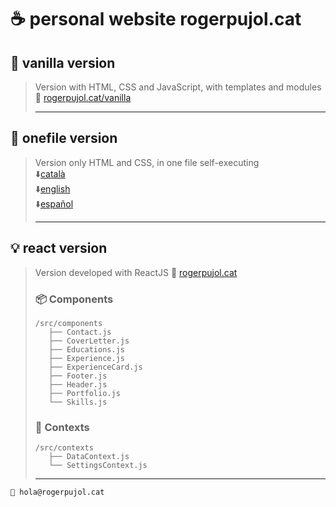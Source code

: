 # ☕ __personal website rogerpujol.cat__

## 🎯 vanilla version

>Version with HTML, CSS and JavaScript, with templates and modules  
>🔗 [rogerpujol.cat/vanilla](https://rogerpujol.cat/vanilla)
>  * * *  


## 📄 onefile version

>Version only HTML and CSS, in one file self-executing  
>⬇️[català](https://rogerpujol.cat/onefile/cv_ca.html)  
>⬇️[english](https://rogerpujol.cat/onefile/cv_en.html)  
>⬇️[español](https://rogerpujol.cat/onefile/cv_es.html) 
>  * * *  


## 💡 react version

>Version developed with ReactJS
>🔗 [rogerpujol.cat](https://rogerpujol.cat)
>
>### 📦 Components
>
>```text
>/src/components
>    ├── Contact.js
>    ├── CoverLetter.js
>    ├── Educations.js
>    ├── Experience.js
>    ├── ExperienceCard.js
>    ├── Footer.js
>    ├── Header.js
>    ├── Portfolio.js
>    └── Skills.js
>```
>
>### 📄 Contexts
>
>```text
>/src/contexts
>    ├── DataContext.js
>    └── SettingsContext.js
>```
>  * * *  

```📧 hola@rogerpujol.cat```